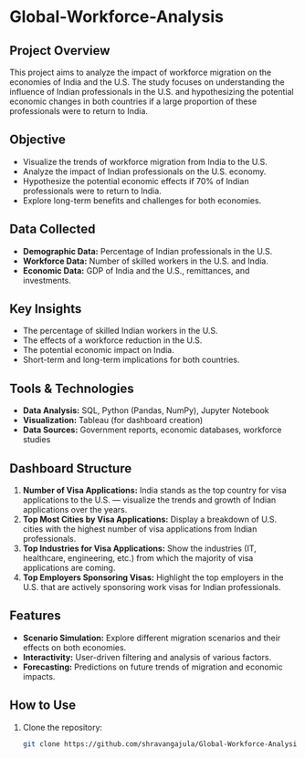 # Global-Workforce-Analysis

## Project Overview
This project aims to analyze the impact of workforce migration on the economies of India and the U.S. The study focuses on understanding the influence of Indian professionals in the U.S. and hypothesizing the potential economic changes in both countries if a large proportion of these professionals were to return to India.

## Objective
- Visualize the trends of workforce migration from India to the U.S.
- Analyze the impact of Indian professionals on the U.S. economy.
- Hypothesize the potential economic effects if 70% of Indian professionals were to return to India.
- Explore long-term benefits and challenges for both economies.

## Data Collected
- **Demographic Data:** Percentage of Indian professionals in the U.S.
- **Workforce Data:** Number of skilled workers in the U.S. and India.
- **Economic Data:** GDP of India and the U.S., remittances, and investments.

## Key Insights
- The percentage of skilled Indian workers in the U.S.
- The effects of a workforce reduction in the U.S.
- The potential economic impact on India.
- Short-term and long-term implications for both countries.

## Tools & Technologies
- **Data Analysis:** SQL, Python (Pandas, NumPy), Jupyter Notebook
- **Visualization:** Tableau (for dashboard creation)
- **Data Sources:** Government reports, economic databases, workforce studies

## Dashboard Structure
1. **Number of Visa Applications:** India stands as the top country for visa applications to the U.S. — visualize the trends and growth of Indian applications over the years.
2. **Top Most Cities by Visa Applications:** Display a breakdown of U.S. cities with the highest number of visa applications from Indian professionals.
3. **Top Industries for Visa Applications:** Show the industries (IT, healthcare, engineering, etc.) from which the majority of visa applications are coming.
4. **Top Employers Sponsoring Visas:** Highlight the top employers in the U.S. that are actively sponsoring work visas for Indian professionals.

## Features
- **Scenario Simulation:** Explore different migration scenarios and their effects on both economies.
- **Interactivity:** User-driven filtering and analysis of various factors.
- **Forecasting:** Predictions on future trends of migration and economic impacts.

## How to Use
1. Clone the repository:
   ```bash
   git clone https://github.com/shravangajula/Global-Workforce-Analysis.git
